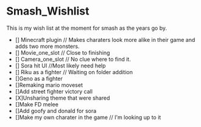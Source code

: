 # Smash_Wishlist
This is my wish list at the moment for smash as the years go by.

- [] Minecraft plugin // Makes charaters look more alike in their game and adds two more monsters.
- [] Movie_one_slot // Close to finishing
- [] Camera_one_slot // No clue where to find it.
- [] Sora hit UI //Most likely need help
- [] Riku as a fighter // Waiting on folder addition
- []Geno as a fighter
- []Remaking mario moveset
- []Add street fighter victory call
- [X]Unsharing theme that were shared
- []Make FD melee
- []Add goofy and donald for sora
- []Make my own charater in the game // I'm looking up to it
